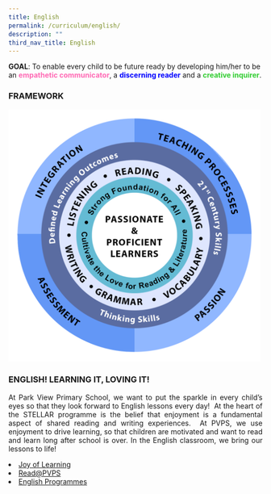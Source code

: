 ```yaml
---
title: English
permalink: /curriculum/english/
description: ""
third_nav_title: English
---
```

<b>GOAL</b>: To enable every child to be future ready by developing him/her to be an <b><span style="color: HotPink"> empathetic communicator</span></b>, a <b><span style="color: blue">discerning reader</span></b> and a <b><span style="color: limegreen">creative inquirer</span></b>.

<h3>FRAMEWORK</h3>

<img src="/images/Curriculum/English/EL%20Framework.png" style="width:500px;height:500px;">
																																 

<h3>ENGLISH! LEARNING IT, LOVING IT!</h3>

<p align="justify">At Park View Primary School, we want to put the sparkle in every child’s eyes so that they look forward to English lessons every day!  At the heart of the STELLAR programme is the belief that enjoyment is a fundamental aspect of shared reading and writing experiences.  At PVPS, we use enjoyment to drive learning, so that children are motivated and want to read and learn long after school is over. In the English classroom, we bring our lessons to life!</p>

<li><a href="https://parkviewpri.moe.edu.sg/Joy-of-Learning/">Joy of Learning
	
<li><a href="https://parkviewpri.moe.edu.sg/ReadatPVPS/">Read@PVPS
	
<li><a href="(https://parkviewpri.moe.edu.sg/English-Programmes/">English Programmes
